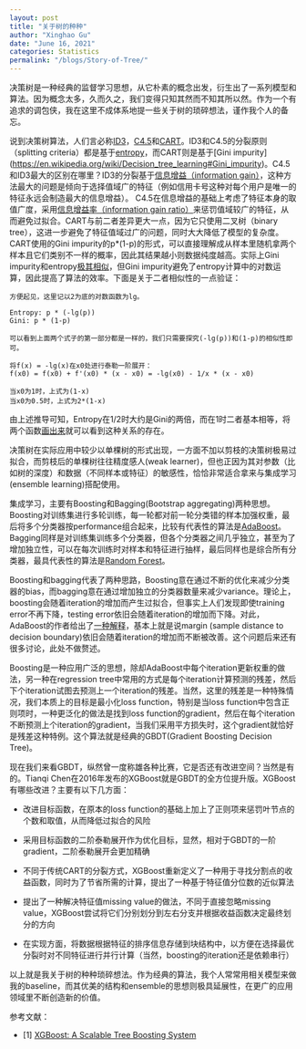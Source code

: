 ```yaml
---
layout: post
title: "关于树的种种"
author: "Xinghao Gu"
date: "June 16, 2021"
categories: Statistics
permalink: "/blogs/Story-of-Tree/"
---
```


决策树是一种经典的监督学习思想，从它朴素的概念出发，衍生出了一系列模型和算法。因为概念太多，久而久之，我们变得只知其然而不知其所以然。作为一个有追求的调包侠，我在这里不成体系地提一些关于树的琐碎想法，谨作我个人的备忘。

说到决策树算法，人们言必称[ID3](https://en.wikipedia.org/wiki/ID3_algorithm)，[C4.5](https://en.wikipedia.org/wiki/C4.5_algorithm)和[CART](https://en.wikipedia.org/wiki/Predictive_analytics#Classification_and_regression_trees_.28CART.29)。ID3和C4.5的分裂原则（splitting criteria）都是基于[entropy](https://en.wikipedia.org/wiki/Entropy_(information_theory))，而CART则是基于[Gini impurity](https://en.wikipedia.org/wiki/Decision_tree_learning#Gini_impurity)。C4.5和ID3最大的区别在哪里？ID3的分裂基于[信息增益（information gain）](https://en.wikipedia.org/wiki/Information_gain_in_decision_trees#General_definition)，这种方法最大的问题是倾向于选择值域广的特征（例如信用卡号这种对每个用户是唯一的特征永远会制造最大的信息增益）。 C4.5在信息增益的基础上考虑了特征本身的取值广度，采用[信息增益率（information gain ratio）](https://en.wikipedia.org/wiki/Information_gain_ratio)来惩罚值域较广的特征，从而避免过拟合。CART与前二者差异更大一点，因为它只使用二叉树（binary tree），这进一步避免了特征值域过广的问题，同时大大降低了模型的复杂度。CART使用的Gini impurity的p*(1-p)的形式，可以直接理解成从样本里随机拿两个样本且它们类别不一样的概率，因此其结果越小则数据纯度越高。实际上Gini impurity和entropy[极其相似](https://www.bogotobogo.com/python/scikit-learn/images/Entropy/ImpurityIndicesPlot.png)，但Gini impurity避免了entropy计算中的对数运算，因此提高了算法的效率。下面是关于二者相似性的一点验证：

```
方便起见，这里记以2为底的对数函数为lg。

Entropy: p * (-lg(p))
Gini: p * (1-p)

可以看到上面两个式子的第一部分都是一样的，我们只需要探究(-lg(p))和(1-p)的相似性即可。

将f(x) = -lg(x)在x0处进行泰勒一阶展开：
f(x0) = f(x0) + f'(x0) * (x - x0) = -lg(x0) - 1/x * (x - x0)

当x0为1时，上式为(1-x)
当x0为0.5时，上式为2*(1-x)
```

由上述推导可知，Entropy在1/2时大约是Gini的两倍，而在1时二者基本相等，将两个函数[画出来](https://github.com/crazywooooorm/crazywooooorm.github.io/blob/master/assets/story_of_tree/gini_vs_entropy.png)就可以看到这种关系的存在。

决策树在实际应用中较少以单棵树的形式出现，一方面不加以剪枝的决策树极易过拟合，而剪枝后的单棵树往往精度感人(weak learner)，但也正因为其对参数（比如树的深度）和数据（不同样本或特征）的敏感性，恰恰非常适合拿来与集成学习(ensemble learning)搭配使用。

集成学习，主要有Boosting和Bagging(Bootstrap aggregating)两种思想。Boosting对训练集进行多轮训练，每一轮都对前一轮分类错的样本加强权重，最后将多个分类器按performance组合起来，比较有代表性的算法是[AdaBoost](https://en.wikipedia.org/wiki/AdaBoost)。Bagging同样是对训练集训练多个分类器，但各个分类器之间几乎独立，甚至为了增加独立性，可以在每次训练时对样本和特征进行抽样，最后同样也是综合所有分类器，最具代表性的算法是[Random Forest](https://en.wikipedia.org/wiki/Random_forest)。

Boosting和bagging代表了两种思路，Boosting意在通过不断的优化来减少分类器的bias，而bagging意在通过增加独立的分类器数量来减少variance。理论上，boosting会随着iteration的增加而产生过拟合，但事实上人们发现即使training error不再下降，testing error依旧会随着iteration的增加而下降。对此，AdaBoost的作者给出了[一种解释](https://www.cc.gatech.edu/~isbell/tutorials/boostingmargins.pdf)，基本上就是说margin (sample distance to decision boundary)依旧会随着iteration的增加而不断被改善。这个问题后来还有很多讨论，此处不做赘述。

Boosting是一种应用广泛的思想，除却AdaBoost中每个iteration更新权重的做法，另一种在regression tree中常用的方式是每个iteration计算预测的残差，然后下个iteration试图去预测上一个iteration的残差。当然，这里的残差是一种特殊情况，我们本质上的目标是最小化loss function，特别是当loss function中包含正则项时，一种更泛化的做法是找到loss function的gradient，然后在每个iteration不断预测上个iteration的gradient，当我们采用平方损失时，这个gradient就恰好是残差这种特例。这个算法就是经典的GBDT(Gradient Boosting Decision Tree)。

现在我们来看GBDT，纵然曾一度称雄各种比赛，它是否还有改进空间？当然是有的。Tianqi Chen在2016年发布的XGBoost就是GBDT的全方位提升版。XGBoost有哪些改进？主要有以下几方面：

* 改进目标函数，在原本的loss function的基础上加上了正则项来惩罚叶节点的个数和取值，从而降低过拟合的风险

* 采用目标函数的二阶泰勒展开作为优化目标，显然，相对于GBDT的一阶gradient，二阶泰勒展开会更加精确

* 不同于传统CART的分裂方式，XGBoost重新定义了一种用于寻找分割点的收益函数，同时为了节省所需的计算，提出了一种基于特征值分位数的近似算法

* 提出了一种解决特征值missing value的做法，不同于直接忽略missing value，XGBoost尝试将它们分别划分到左右分支并根据收益函数决定最终划分的方向

* 在实现方面，将数据根据特征的排序信息存储到块结构中，以方便在选择最优分裂时对不同特征进行并行计算（当然，boosting的iteration还是依赖串行）

以上就是我关于树的种种琐碎想法。作为经典的算法，我个人常常用相关模型来做我的baseline，而其优美的结构和ensemble的思想则极具延展性，在更广的应用领域里不断创造新的价值。


参考文献：
- [1] [XGBoost: A Scalable Tree Boosting System](https://arxiv.org/pdf/1603.02754.pdf)
